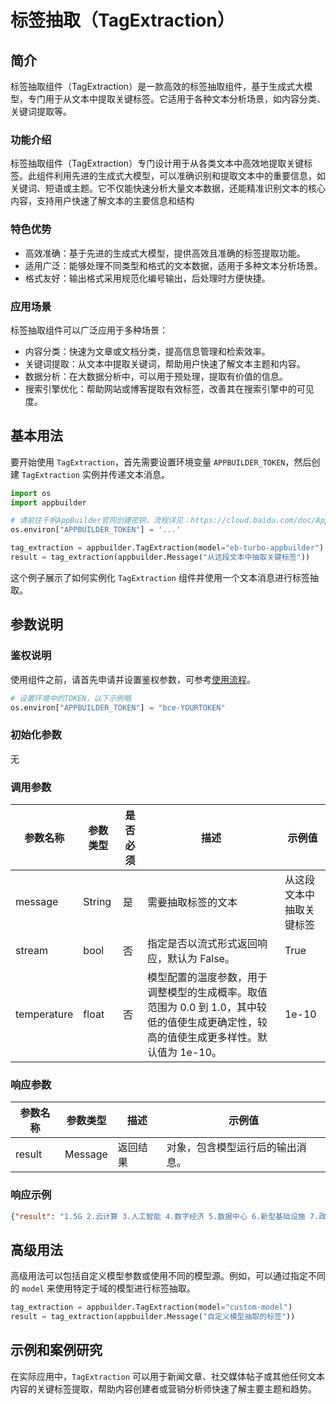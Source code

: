 # 标签抽取（TagExtraction）

## 简介
标签抽取组件（TagExtraction）是一款高效的标签抽取组件，基于生成式大模型，专门用于从文本中提取关键标签。它适用于各种文本分析场景，如内容分类、关键词提取等。

### 功能介绍
标签抽取组件（TagExtraction）专门设计用于从各类文本中高效地提取关键标签。此组件利用先进的生成式大模型，可以准确识别和提取文本中的重要信息，如关键词、短语或主题。它不仅能快速分析大量文本数据，还能精准识别文本的核心内容，支持用户快速了解文本的主要信息和结构

### 特色优势
- 高效准确：基于先进的生成式大模型，提供高效且准确的标签提取功能。
- 适用广泛：能够处理不同类型和格式的文本数据，适用于多种文本分析场景。
- 格式友好：输出格式采用规范化编号输出，后处理时方便快捷。

### 应用场景
标签抽取组件可以广泛应用于多种场景：

- 内容分类：快速为文章或文档分类，提高信息管理和检索效率。
- 关键词提取：从文本中提取关键词，帮助用户快速了解文本主题和内容。
- 数据分析：在大数据分析中，可以用于预处理，提取有价值的信息。
- 搜索引擎优化：帮助网站或博客提取有效标签，改善其在搜索引擎中的可见度。


## 基本用法

要开始使用 `TagExtraction`，首先需要设置环境变量 `APPBUILDER_TOKEN`，然后创建 `TagExtraction` 实例并传递文本消息。

```python
import os
import appbuilder

# 请前往千帆AppBuilder官网创建密钥，流程详见：https://cloud.baidu.com/doc/AppBuilder/s/Olq6grrt6#1%E3%80%81%E5%88%9B%E5%BB%BA%E5%AF%86%E9%92%A5
os.environ["APPBUILDER_TOKEN"] = '...'

tag_extraction = appbuilder.TagExtraction(model="eb-turbo-appbuilder")
result = tag_extraction(appbuilder.Message("从这段文本中抽取关键标签"))
```

这个例子展示了如何实例化 `TagExtraction` 组件并使用一个文本消息进行标签抽取。

## 参数说明

### 鉴权说明
使用组件之前，请首先申请并设置鉴权参数，可参考[使用流程](https://cloud.baidu.com/doc/AppBuilder/s/Olq6grrt6#1%E3%80%81%E5%88%9B%E5%BB%BA%E5%AF%86%E9%92%A5)。
```python
# 设置环境中的TOKEN，以下示例略
os.environ["APPBUILDER_TOKEN"] = "bce-YOURTOKEN"
```

### 初始化参数

无

### 调用参数

|参数名称 |参数类型 |是否必须 |描述 |示例值|
|--------|--------|--------|----|------|
|message |String  |是 |需要抽取标签的文本|从这段文本中抽取关键标签|
|stream|bool|否 |指定是否以流式形式返回响应，默认为 False。|True|
|temperature|float|否 |模型配置的温度参数，用于调整模型的生成概率。取值范围为 0.0 到 1.0，其中较低的值使生成更确定性，较高的值使生成更多样性。默认值为 1e-10。|1e-10|

### 响应参数
|参数名称 |参数类型 |描述 |示例值|
|--------|--------|----|------|
|result  |Message  |返回结果|对象，包含模型运行后的输出消息。|
### 响应示例
```json
{"result": "1.5G 2.云计算 3.人工智能 4.数字经济 5.数据中心 6.新型基础设施 7.政策优化 8.产业发展 9.国家重视 10.快速增长"}
```

## 高级用法

高级用法可以包括自定义模型参数或使用不同的模型源。例如，可以通过指定不同的 `model` 来使用特定于域的模型进行标签抽取。

```python
tag_extraction = appbuilder.TagExtraction(model="custom-model")
result = tag_extraction(appbuilder.Message("自定义模型抽取的标签"))
```

## 示例和案例研究

在实际应用中，`TagExtraction` 可以用于新闻文章、社交媒体帖子或其他任何文本内容的关键标签提取，帮助内容创建者或营销分析师快速了解主要主题和趋势。


